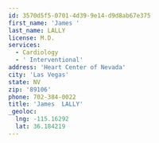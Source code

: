 ```yaml
---
id: 3570d5f5-0701-4d39-9e14-d9d8ab67e375
first_name: 'James '
last_name: LALLY
license: M.D.
services:
  - Cardiology
  - ' Interventional'
address: 'Heart Center of Nevada'
city: 'Las Vegas'
state: NV
zip: '89106'
phone: 702-384-0022
title: 'James  LALLY'
_geoloc:
  lng: -115.16292
  lat: 36.184219
---
```


